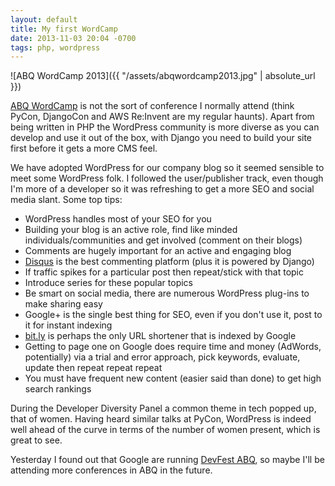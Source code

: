 ```yaml
---
layout: default
title: My first WordCamp
date: 2013-11-03 20:04 -0700
tags: php, wordpress
---
```


![ABQ WordCamp 2013]({{ "/assets/abqwordcamp2013.jpg" | absolute_url }})

[ABQ WordCamp](http://2013.albuquerque.wordcamp.org/) is not the sort of
conference I normally attend (think PyCon, DjangoCon and AWS Re:Invent
are my regular haunts). Apart from being written in PHP the WordPress
community is more diverse as you can develop and use it out of the box,
with Django you need to build your site first before it gets a more CMS
feel.  

We have adopted WordPress for our company blog so it seemed sensible to
meet some WordPress folk. I followed the user/publisher track, even
though I'm more of a developer so it was refreshing to get a more SEO
and social media slant. Some top tips:  
  
-   WordPress handles most of your SEO for you
-   Building your blog is an active role, find like minded
    individuals/communities and get involved (comment on their blogs)
-   Comments are hugely important for an active and engaging blog
-   [Disqus](http://disqus.com/) is the best commenting platform (plus
    it is powered by Django)
-   If traffic spikes for a particular post then repeat/stick with that
    topic
-   Introduce series for these popular topics
-   Be smart on social media, there are numerous WordPress plug-ins to
    make sharing easy
-   Google+ is the single best thing for SEO, even if you don't use it,
    post to it for instant indexing
-   [bit.ly](http://bit.ly/) is perhaps the only URL shortener that is
    indexed by Google
-   Getting to page one on Google does require time and money
    (AdWords, potentially) via a trial and error approach, pick
    keywords, evaluate, update then repeat repeat repeat
-   You must have frequent new content (easier said than done) to get
    high search rankings

During the Developer Diversity Panel a common theme in tech popped up,
that of women. Having heard similar talks at PyCon, WordPress is indeed
well ahead of the curve in terms of the number of women present, which
is great to see.

Yesterday I found out that Google are running [DevFest
ABQ](http://www.gdgabq.com/), so maybe I'll be attending more
conferences in ABQ in the future.